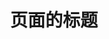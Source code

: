 ---
lang: zh-CN
title: 页面的标题
description: 页面的描述
sidebar: false
lastUpdated: false
contributors: false
---